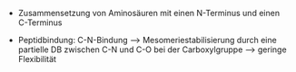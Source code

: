 - Zusammensetzung von Aminosäuren mit einen N-Terminus und einen C-Terminus 

- Peptidbindung: C-N-Bindung --> Mesomeriestabilisierung durch eine partielle DB zwischen C-N und C-O bei der Carboxylgruppe --> geringe Flexibilität 